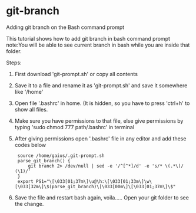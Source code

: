 # git-branch
Adding git branch on the Bash command prompt

This tutorial shows how to add git branch in bash command prompt
note:You will be able to see current branch in bash while you are inside that folder.

Steps:

1. First download 'git-prompt.sh' or copy all contents 
2. Save it to a file and rename it as 'git-prompt.sh' and save it somewhere like '/home'
3. Open file '.bashrc' in home. (It is hidden, so you have to press 'ctrl+h' to show all files.
4. Make sure you have  permissions to that file, else give permissions by typing 'sudo chmod 777 path/.bashrc' in terminal
5. After giving permissions open '.bashrc' file in any editor and add these codes below 
   
   ```
    source /home/gaius/.git-prompt.sh
    parse_git_branch() {
        git branch 2> /dev/null | sed -e '/^[^*]/d' -e 's/* \(.*\)/ (\1)/'
    }
    export PS1="\[\033[01;37m\]\u@\h:\[\033[01;33m\]\w\[\033[32m\]\$(parse_git_branch)\[\033[00m\]\[\033[01;37m\]\$"
    ```

6. Save the file and restart bash again, voila..... Open your git folder to see the change.




      
      

      
      
     
